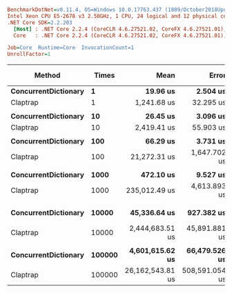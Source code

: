 ``` ini

BenchmarkDotNet=v0.11.4, OS=Windows 10.0.17763.437 (1809/October2018Update/Redstone5)
Intel Xeon CPU E5-2678 v3 2.50GHz, 1 CPU, 24 logical and 12 physical cores
.NET Core SDK=2.2.203
  [Host] : .NET Core 2.2.4 (CoreCLR 4.6.27521.02, CoreFX 4.6.27521.01), 64bit RyuJIT
  Core   : .NET Core 2.2.4 (CoreCLR 4.6.27521.02, CoreFX 4.6.27521.01), 64bit RyuJIT

Job=Core  Runtime=Core  InvocationCount=1  
UnrollFactor=1  

```
|               Method |  Times |             Mean |          Error |         StdDev |  Ratio | RatioSD | Rank |  Gen 0/1k Op | Gen 1/1k Op | Gen 2/1k Op | Allocated Memory/Op |
|--------------------- |------- |-----------------:|---------------:|---------------:|-------:|--------:|-----:|-------------:|------------:|------------:|--------------------:|
| **ConcurrentDictionary** |      **1** |         **19.96 us** |       **2.504 us** |       **7.343 us** |   **1.00** |    **0.00** |    **1** |            **-** |           **-** |           **-** |               **480 B** |
|             Claptrap |      1 |      1,241.68 us |      32.295 us |      92.139 us |  71.98 |   27.71 |    2 |            - |           - |           - |              2272 B |
|                      |        |                  |                |                |        |         |      |              |             |             |                     |
| **ConcurrentDictionary** |     **10** |         **26.45 us** |       **3.096 us** |       **9.032 us** |   **1.00** |    **0.00** |    **1** |            **-** |           **-** |           **-** |              **1800 B** |
|             Claptrap |     10 |      2,419.41 us |      55.903 us |     163.955 us | 102.70 |   35.75 |    2 |            - |           - |           - |             17856 B |
|                      |        |                  |                |                |        |         |      |              |             |             |                     |
| **ConcurrentDictionary** |    **100** |         **66.29 us** |       **3.731 us** |      **10.646 us** |   **1.00** |    **0.00** |    **1** |            **-** |           **-** |           **-** |             **14464 B** |
|             Claptrap |    100 |     21,272.31 us |   1,647.702 us |   4,727.566 us | 329.76 |   91.92 |    2 |            - |           - |           - |            172168 B |
|                      |        |                  |                |                |        |         |      |              |             |             |                     |
| **ConcurrentDictionary** |   **1000** |        **472.10 us** |       **9.527 us** |      **28.091 us** |   **1.00** |    **0.00** |    **1** |            **-** |           **-** |           **-** |            **136872 B** |
|             Claptrap |   1000 |    235,012.49 us |   4,613.893 us |   8,999.043 us | 502.97 |   34.23 |    2 |   21000.0000 |   5000.0000 |           - |           1697184 B |
|                      |        |                  |                |                |        |         |      |              |             |             |                     |
| **ConcurrentDictionary** |  **10000** |     **45,336.64 us** |     **927.382 us** |   **1,103.982 us** |   **1.00** |    **0.00** |    **1** |    **2000.0000** |           **-** |           **-** |          **14627280 B** |
|             Claptrap |  10000 |  2,444,683.51 us |  45,891.881 us |  51,008.704 us |  53.92 |    1.25 |    2 |  213000.0000 |  60000.0000 |           - |           1697592 B |
|                      |        |                  |                |                |        |         |      |              |             |             |                     |
| **ConcurrentDictionary** | **100000** |  **4,601,615.62 us** |  **66,479.526 us** |  **62,184.990 us** |   **1.00** |    **0.00** |    **1** |  **213000.0000** |  **47000.0000** |  **33000.0000** |        **1409797976 B** |
|             Claptrap | 100000 | 26,162,543.81 us | 508,591.054 us | 643,204.839 us |   5.72 |    0.19 |    2 | 2174000.0000 | 550000.0000 |           - |           1704840 B |
